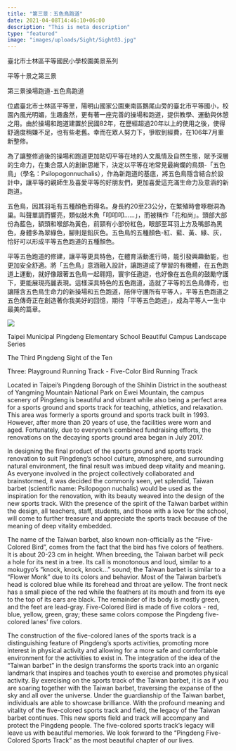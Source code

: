 ```yaml
---
title: "第三景：五色鳥跑道"
date: 2021-04-08T14:46:10+06:00
description: "This is meta description"
type: "featured"
image: "images/uploads/Sight/Sight03.jpg"
---
```



臺北市士林區平等國民小學校園美景系列

平等十景之第三景

第三景操場跑道-五色鳥跑道

位處臺北市士林區平等里，陽明山國家公園東南區鵝尾山旁的臺北市平等國小，校園內風光明媚，生趣盎然，更有著一座完善的操場和跑道，提供教學、運動與休憩之用。由於操場和跑道建置於民國82年，在歷經超過20年以上的使用之後，使得舒適度稍嫌不足，也有些老舊。幸而在眾人努力下，爭取到經費，在106年7月重新整修。

為了讓整修過後的操場和跑道更加貼切平等在地的人文風情及自然生態，賦予深層的生命力，在集合眾人的創新思維下，決定以平等在地常見最絢爛的鳥類-「五色鳥」（學名：Psilopogonnuchalis），作為新跑道的基底，將五色鳥隱含結合於設計中，讓平等的親師生及喜愛平等的好朋友們，更加喜愛這充滿生命力及意涵的新跑道。

五色鳥，因其羽毛有五種顏色而得名。身長約20至23公分，在繁殖時會啄樹洞為巢。叫聲單調而響亮，類似敲木魚「叩叩叩……」，而被稱作「花和尚」。頭部大部份為藍色，額頭和喉部為黃色，前頸有小部份紅色，眼部至耳羽上方及嘴部為黑色，身體多為翠綠色，腳則是鉛灰色。五色鳥的五種顏色-紅、藍、黃、綠、灰，恰好可以形成平等五色跑道的五種顏色。

平等五色跑道的修建，讓平等更具特色，在體育活動進行時，能引發興趣動能，也更加安全舒適。將「五色鳥」意涵融入設計，讓跑道成了學習的有機體，在五色跑道上運動，就好像跟著五色鳥一起翱翔，寰宇任遨遊，也好像在五色鳥的鼓勵守護下，更能展現亮麗表現。這樣深具特色的五色跑道，造就了平等的五色鳥傳奇，也讓隱含五色鳥生命力的新操場和五色跑道，陪伴守護所有平等人，平等五色跑道之五色傳奇正在創造著你我美好的回憶，期待「平等五色跑道」，成為平等人一生中最美的篇章。


![](../images/post-img.jpg)

Taipei Municipal Pingdeng Elementary School Beautiful Campus Landscape Series

The Third Pingdeng Sight of the Ten

Three: Playground Running Track - Five-Color Bird Running Track

Located in Taipei’s Pingdeng Borough of the Shihlin District in the southeast of Yangming Mountain National Park on Ewei Mountain, the campus scenery of Pingdeng is beautiful and vibrant while also being a perfect area for a sports ground and sports track for teaching, athletics, and relaxation. This area was formerly a sports ground and sports track built in 1993. However, after more than 20 years of use, the facilities were worn and aged. Fortunately, due to everyone’s combined fundraising efforts, the renovations on the decaying sports ground area began in July 2017.   
 
In designing the final product of the sports ground and sports track renovation to suit Pingdeng’s school culture, atmosphere, and surrounding natural environment, the final result was imbued deep vitality and meaning. As everyone involved in the project collectively collaborated and brainstormed, it was decided the commonly seen, yet splendid, Taiwan barbet (scientific name: Psilopogon nuchalis) would be used as the inspiration for the renovation, with its beauty weaved into the design of the new sports track. With the presence of the spirit of the Taiwan barbet within the design, all teachers, staff, students, and those with a love for the school, will come to further treasure and appreciate the sports track because of the meaning of deep vitality embedded.

The name of the Taiwan barbet, also known non-officially as the “Five-Colored Bird”, comes from the fact that the bird has five colors of feathers. It is about 20-23 cm in height. When breeding, the Taiwan barbet will peck a hole for its nest in a tree. Its call is monotonous and loud, similar to a mokugyo’s “knock, knock, knock…” sound; the Taiwan barbet is similar to a “Flower Monk” due to its colors and behavior. Most of the Taiwan barbet’s head is colored blue while its forehead and throat are yellow. The front neck has a small piece of the red while the feathers at its mouth and from its eye to the top of its ears are black. The remainder of its body is mostly green, and the feet are lead-gray. Five-Colored Bird is made of five colors - red, blue, yellow, green, gray; these same colors compose the Pingdeng five-colored lanes’ five colors.

The construction of the five-colored lanes of the sports track is a distinguishing feature of Pingdeng’s sports activities, promoting more interest in physical activity and allowing for a more safe and comfortable environment for the activities to exist in. The integration of the idea of the “Taiwan barbet” in the design transforms the sports track into an organic landmark that inspires and teaches youth to exercise and promotes physical activity. By exercising on the sports track of the Taiwan barbet, it is as if you are soaring together with the Taiwan barbet, traversing the expanse of the sky and all over the universe. Under the guardianship of the Taiwan barbet, individuals are able to showcase brilliance. With the profound meaning and vitality of the five-colored sports track and field, the legacy of the Taiwan barbet continues. This new sports field and track will accompany and protect the Pingdeng people. The five-colored sports track’s legacy will leave us with beautiful memories. We look forward to the “Pingdeng Five-Colored Sports Track” as the most beautiful chapter of our lives.
